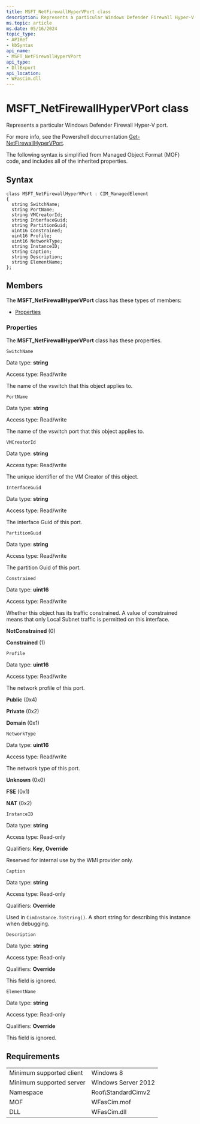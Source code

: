 ```yaml
---
title: MSFT_NetFirewallHyperVPort class
description: Represents a particular Windows Defender Firewall Hyper-V port.
ms.topic: article
ms.date: 05/16/2024
topic_type: 
- APIRef
- kbSyntax
api_name: 
- MSFT_NetFirewallHyperVPort
api_type: 
- DllExport
api_location: 
- WFasCim.dll
---
```


# MSFT_NetFirewallHyperVPort class

Represents a particular Windows Defender Firewall Hyper-V port.

For more info, see the Powershell documentation [Get-NetFirewallHyperVPort](/powershell/module/netsecurity/get-netfirewallhypervport).

The following syntax is simplified from Managed Object Format (MOF) code, and includes all of the inherited properties.

## Syntax

```syntax
class MSFT_NetFirewallHyperVPort : CIM_ManagedElement
{
  string SwitchName;
  string PortName;
  string VMCreatorId;
  string InterfaceGuid;
  string PartitionGuid;
  uint16 Constrained;
  uint16 Profile;
  uint16 NetworkType;
  string InstanceID;
  string Caption;
  string Description;
  string ElementName;
};
```

## Members

The **MSFT_NetFirewallHyperVPort** class has these types of members:

- [Properties](#properties)

### Properties

The **MSFT_NetFirewallHyperVPort** class has these properties.

`SwitchName`

Data type: **string**

Access type: Read/write

The name of the vswitch that this object applies to.

`PortName`

Data type: **string**

Access type: Read/write

The name of the vswitch port that this object applies to.

`VMCreatorId`

Data type: **string**

Access type: Read/write

The unique identifier of the VM Creator of this object.

`InterfaceGuid`

Data type: **string**

Access type: Read/write

The interface Guid of this port.

`PartitionGuid`

Data type: **string**

Access type: Read/write

The partition Guid of this port.

`Constrained`

Data type: **uint16**

Access type: Read/write

Whether this object has its traffic constrained. A value of constrained means that only Local Subnet traffic is permitted on this interface.

**NotConstrained** (0)

**Constrained** (1)

`Profile`

Data type: **uint16**

Access type: Read/write

The network profile of this port.

**Public** (0x4)

**Private** (0x2)

**Domain** (0x1)

`NetworkType`

Data type: **uint16**

Access type: Read/write

The network type of this port.

**Unknown** (0x0)

**FSE** (0x1)

**NAT** (0x2)

`InstanceID`

Data type: **string**

Access type: Read-only

Qualifiers: **Key**, **Override**

Reserved for internal use by the WMI provider only.

`Caption`

Data type: **string**

Access type: Read-only

Qualifiers: **Override**

Used in `CimInstance.ToString()`. A short string for describing this instance when debugging.

`Description`

Data type: **string**

Access type: Read-only

Qualifiers: **Override**

This field is ignored.

`ElementName`

Data type: **string**

Access type: Read-only

Qualifiers: **Override**

This field is ignored.

## Requirements

| | |
|-|-|
| Minimum supported client | Windows 8 |
| Minimum supported server | Windows Server 2012 |
| Namespace | Root\\StandardCimv2 |
| MOF | WFasCim.mof |
| DLL | WFasCim.dll |
